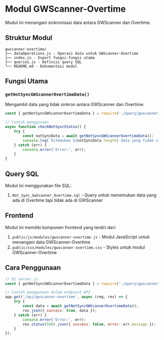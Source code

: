 # Modul GWScanner-Overtime

Modul ini menangani sinkronisasi data antara GWScanner dan Overtime.

## Struktur Modul

```
gwscanner-overtime/
├── dataOperations.js - Operasi data untuk GWScanner-Overtime
├── index.js - Export fungsi-fungsi utama
├── queries.js - Definisi query SQL
└── README.md - Dokumentasi modul
```

## Fungsi Utama

### `getNotSyncGWScannerOvertimeData()`

Mengambil data yang tidak sinkron antara GWScanner dan Overtime.

```javascript
const { getNotSyncGWScannerOvertimeData } = require('./query/gwscanner-overtime');

// Contoh penggunaan
async function checkNotSyncStatus() {
    try {
        const notSyncData = await getNotSyncGWScannerOvertimeData();
        console.log(`Ditemukan ${notSyncData.length} data yang tidak sinkron`);
    } catch (err) {
        console.error('Error:', err);
    }
}
```

## Query SQL

Modul ini menggunakan file SQL:

1. `Not_Sync_GwScanner_Overtime.sql` - Query untuk menemukan data yang ada di Overtime tapi tidak ada di GWScanner

## Frontend

Modul ini memiliki komponen frontend yang terdiri dari:

1. `public/js/modules/gwscanner-overtime.js` - Modul JavaScript untuk menangani data GWScanner-Overtime
2. `public/css/modules/gwscanner-overtime.css` - Styles untuk modul GWScanner-Overtime

## Cara Penggunaan

```javascript
// Di server.js
const { getNotSyncGWScannerOvertimeData } = require('./query/gwscanner-overtime');

// Contoh penggunaan dalam endpoint API
app.get('/api/gwscanner-overtime', async (req, res) => {
    try {
        const data = await getNotSyncGWScannerOvertimeData();
        res.json({ success: true, data });
    } catch (err) {
        console.error('Error:', err);
        res.status(500).json({ success: false, error: err.message });
    }
});
``` 
